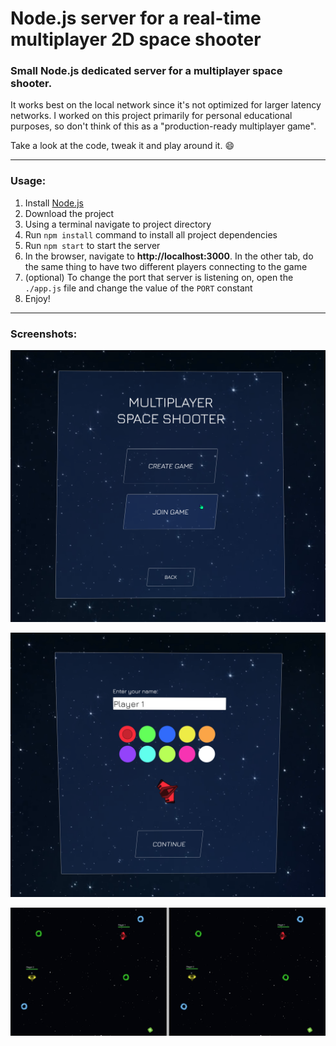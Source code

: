# Node.js server for a real-time multiplayer 2D space shooter

### Small Node.js dedicated server for a multiplayer space shooter.
It works best on the local network since it's not optimized for larger latency networks.
I worked on this project primarily for personal educational purposes, so don't think of this as a "production-ready multiplayer game".

Take a look at the code, tweak it and play around it. 😄
***

### Usage:
1. Install [Node.js](https://nodejs.org/en/)
2. Download the project
3. Using a terminal navigate to project directory
4. Run `npm install` command to install all project dependencies
5. Run `npm start` to start the server
6. In the browser, navigate to **http://localhost:3000**. In the other tab, do the same thing to have two different players connecting to the game
7. (optional) To change the port that server is listening on, open the `./app.js` file and change the value of the `PORT` constant
8. Enjoy!
***

### Screenshots:
![screenshot_1](https://github.com/tool7/nodejs_multiplayer_2d_arena/blob/master/assets/screenshots/screenshot_1.png?raw=true)

![screenshot_2](https://github.com/tool7/nodejs_multiplayer_2d_arena/blob/master/assets/screenshots/screenshot_2.png?raw=true)

![screenshot_3](https://github.com/tool7/nodejs_multiplayer_2d_arena/blob/master/assets/screenshots/screenshot_3.png?raw=true)
